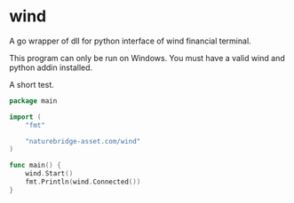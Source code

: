 # wind
A go wrapper of dll for python interface of wind financial terminal.

This program can only be run on Windows. You must have a valid wind and python addin installed.

A short test.

```go
package main

import (
	"fmt"

	"naturebridge-asset.com/wind"
)

func main() {
	wind.Start()
	fmt.Println(wind.Connected())
}
```
